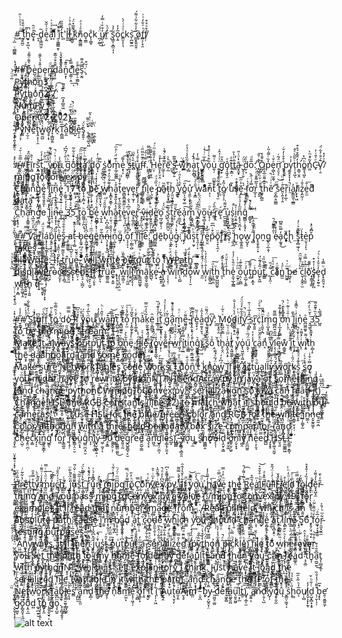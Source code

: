 #̝̐ͥ̍ͤͪͭ̑ ̠̱̯̪̠̋ͩ̎͒̔t͎̬̦̆͐͊h̫̟͙̣̺͉̋̄̚e̝̥̊ͩ̑-͈̝̀d̥̖̳͖̫̹͂e͔̰͛ͣ̍̋̌ă͙͒ͥͯ̍͢l͔͋ͯͫ̌ͮͣ
̮͕͖̳̳̯̾͑͞ͅi̜̊̿ͤ́t͕̒͂̎̏̏'͕l̥̱̉l̉ͨ̂̇͛͑͏̜̬̗̻̜͖̟ ̡͇̬ͨ͌̅̽̈́k͍ͦ̀̓ņ̱̳̰̳͊ͣ͗ͯͣo̞̤͇c̨̜̻̥̐k ̪̗̫̲̈́́͜u̸̺̜̼͎̒͒̏ͭ̿̒r͈ͬͦ̀ͅ ͎̑ş̳͎͙̻̤̘͎̃̓̉o͔̱̅̓̓ċ̳̮͎̩͉ͧͯ͗ͤ̀ks̩̪̰͍̲͝ ͇̱̭͍͈̱̜̆̓ͯ͋͋͑͌́õ̷̬͎̬f̻͕̜̟̯ͪͯ̐̒ͮ͗f̸̖̦͒ͣ̊͒  
̻̲̬̅̍͝  
̢͙͈̠̟̜͖̤̅̇ͫͨ  
##̧̼̤̟̪̻̥̻̈̊̇D̟͊͛͌ͦ͌ͧe̺͉̮̼ͭp͚̰ͮ̄̽̉̀͌̇e̗̜̱̝̠n̼̫ͧͩd͕͊̂ͧͣ̅͊ͅa̐̈́͒ͬ̇ͪ͏̘̬͙̝̱̱̖n͈͙͐̎͊͠ͅc͕͇̦̝̤͗̿̈͗͢ͅiͦ̉͋͜e͈̜̠̼̳̖̩ͩͩ͢s̗̮̰͆ͧ̂͌̕:̙͗̆͒  
̦̬̫̃ͩ̈́͝P͉̲ͅy̼̫͌̌̇͗̅̀͠t͔͇h̷̓̐ͨ̃o҉ṅ̳ͧ3̖̮͎̮̯̪̘̌ ̪̮̟͈̇̇ ̖͕̂͗͒̐̀̃͂̕ ̐͛ͯ  
͎̭̺̥͌̌̓ͥP͙͉̰̙͔̣͔͋̕y̥͔̜͇͐ͧͯ̅̇̔̍t͇̗̠͕̗ͦ̈́h̩̩͓̰̝̦̓̍͂̔͢o̽ͯ͏͕n̟̭̰͔̖͖͊2͎̜͍̲̼̘̉͆ͦ̽̾.͎̟͓͎̘͙̾͋ͩ̈̓̉ͯ͞ͅ7̺͒ͨ͐͡ ̛ ̆̆ ̪͉̥̻͈͖ͨ͊̄͌  
̜̦̻ͨ̋͒́̚N̞͓̏͆̈́ͮ̿͛̈͞ủ̷̜͙̻̲̪̗͊m͚̹̼̠̃̂̿̋P͏̠̺̩͇̼y̥̺̙̝͂ͯͣ́͗͋̓͟ ̢͓̘̬̙̫ͧ̉͆̂̇ ͮ̅͐͂̉ͣͫ ͉̬̹̋̌ͦ̉ ̜̰̯̟̪̗͇̒͛̓̂  
̩̜͕̈ͣͨ̾O̢̫̬p̠̠͉͙̖̺͍̐͊̿ͣ̂͋̀e̺̪͓̰̮n̟͚̳̅ͮͯͩ͒ͤ͘C̺͕ͪ̽͐ͧ̾V͌͊̈́ͦ̓͞ ̮̱͔͈̃̍̽̐̿̾ͯͅ(̸̥̮̟̞̟ͭ̎̀̃̀̅ͪc̺̄ṿ̦ͫ́̌͐̇ͧ2ͣ̓͛)̥̤̠̖͉̑̔͊ͫͮ ̞̜͔͍͚ͤ̂ͥͥ͗̚ ̡̲̠ͬ͛̚  
̴̭͓̟̣͍͓͚͋P̃͑ͣ͋͏̺̻͍̱y͔͕̦̌̃ͩ̅N̞̫̣̠͑̌ͭ̒ͣ̉͞ḛ̌̈́ͮ̍̚͟t͓̭͕͎̹̯̾w̲͍̰̺͐͑̔̏ͮ͝ö̷̘̥̣̟́͋ṙ͓̣͇̺̯̯k͉̆̎̾ͨ͗̀T̛͔̻͇̅ͣͧà̮̼̂b̻̀̈͊͂l̪̬̈́͂̎ḛ̜̝͒̕s̡͍͍̩͛̈́ ̢̝͇̦͚͉͖̽̌ͦ͌ ͕̣̹͎͆̀̇ͥ̀͐̋ ̝̥̰͈̪̟̇͌ͭ ̯̣̼̹͍̥ͭͧ  
̧̫͒̚  
̘̥͔͈̜̱ͯ  
#̬̬̤̣͉̪̱ͯ̅͂̆ͥ̆́#̼͍͓̲̥̣ͦ̅̄͐F͎̪͔͚͎̠̟͐̎̑ͫ̽ĩ͉̻͗͛̂rš͙̭̚͝t̮̞̜͎̓͑̓ͤ,̻̯̬͂ͪ͋̍ ̨̠̫͓̯̑́̾̅͋y͖̮͙̺̩̟̺̾̇ͯ͌̈́͊̚o̯̫͖̲̤ͮͥ͐ͬ̚ụ̬̻̼̹ͪ̾ͅͅ ͔̭͗͗̎ͨ́͂͆́g̣͆ͪ̚o͊̒͒ͧ͋̃ͅṱ̷̣ͣ̏̾t͚͎̝̝ͯ́̆ͫ̈̎͠a̛͚̟̥͓̪̼̫̒̌ͪͭ̅́ d͓̳͚̹̠͟o̥͎ͩ̑̇̓ ̝͕͖̙̪̃̈̎ͅs̬͚̹̪̍ö͇ͮͯͯͧ̈͑m̙̲̗͚̰̳ͪ͊̈́ͬ̊ͫ͠e͙̖͕̔͌͡ ̫̗͕̻̳̦̔̔̉̊̋s̶̰̝͕ͩ̄̈͆͐̄ͅť̻̄̔͌ͫu̟̤̘̤̪̬͒ͯ̄́̔ͮf̴̩ͤ͊̎̈̋̋ͥf̿ͭ̈́͘.͖͚̗̝̮̘ͥ̿̿̏̆͌ ̮̬̹͈͈̲̓̐̐͐͌̑͗H̤͕̔̒̎̄̐ͫͬ́ḛ̙̙̤̠̭͐̾ͣ͢r̰̲̦̜͓͌͑̌ͨ͒̀̚ē̦̲ͭͧͅ'̲̮́̇͜s̶̗̩̺̦̱͒͌̅ ͈̄ͣͥͬw̦͈͖͓̓ͯ̂́ͥ̈͊h̗̻͂̏̍̾ͯ̔ͤa̗͈̝̻̖ͭ̂̀̓̚ţ͔̹̘̯̯̿͑̓ ̰̱͙̠̙͓͍̔͠y͇̱̮̭̘͍̻ͨ͐̅ͬ͗͑ͥ͜ọ͋̂͛ͭͧͤ̽u̼̖̦ͮͮ͌ ̰̖̱̱̩ͬͯ͑̉̂̍g̛̠̟ͫ̽̄ô̡̝͖̟̯ͤt͍͙̳̣̑ͩ͟t̳ͪͯ̔̄̕ã̵̬̭̱̟ͭͦ͗̎ͅ ̺̭̩̹̬ͦ̈́͘d̫̹̘ͣ́ͅo̅̎ͩ:̗̓͡
̟̺̯̞̽ͯ͗̎͞O̰̗̍̆̆̾p̓̏ͨ͌͑̃̍e̹̻̖̠̫̭̬ͯ̌ͭn̛̘̯͉̈̈́̃͑ͅ ̙̟̜͉̊͒̊̍̒̆ͬp̢̥̬y͚̭͓̞̩͎̓̇͐t̠̜͓͖̖ͨ̏̋̀ͤ̂h̛͕͇̠̮̭̒̂̃͒́̊͒o̳̝͉͖̙ͪ͆̽n̼̤̽̃ͩͫ̀ͅC̵̟ͤ͐̑͑̓V̛̙̣̱͂ͮ̐͐͋̈́ͅ/̉ͮ̓̽m͎̺̏̓͋͠j̞̬̻̲͈̻͇̈p̧̟̻̘͈̜͙̽̏͊̐ͦ̾́g͇T̫͙͉̺ő̟ͤ̕C̟̯̘̝̑̏̚ͅo̔ͮ͆͌́n̶ͦ̄̉̽̄͛̆v͇̔ͮ̍e̮̯x̬͔̝͍͈͓ͦͦ̕.̷͈̣̩̭̮͋̅̅ͨ͌̆̇p̢̞̱̦ͬ͒̑̎͌̀̿ÿ̪̳̳͖͋ͬͧ̀͐͆ͅ ͎̟ͤ̄̈̎ͥ̑̐ ̼͔̦͍̯͚̾̀͐̒́ͣ̓ ̩̖́  
̖̥̥̩͍̭̯̋͐̉̀̓C̝̳̦̞̜̫̉̃ͤͅh̍ͧa̢͒ͧ̋̇̏̃n̐͗̀g̠͔̟͓̀ͥ̀̑̽ͬ̚e̡͍͈̘͈̥͈͋ͅ ̋̂ͤ̽̿͌̋l̢̯̱͂ͨͣͭ̈́i͍̋n̖̣̹̜̥͆̊͟é̢̪͉̦̔͊͌ͧ ̗̣̳͍̂̏̓̐ͮ̀1͓͖̟̰̓͛̌ͣ͡7̤̻̗̗̐̓ͨ̿ͅ ͙̖͘t͕̜̦͙̟̔͐̐ͨͅo̝̦̘͎̻͙͋͗̇ͤ ̻͉̼̦̟̙ͥ͛ͩͫ̃̉ͣb̜͚̜̦̝̀ͨ̈ͩ̉̏ͅe͊̀̔̽͑͐҉̮̺ ̡̳̪̰̦̟̮̩w̸͚̤͗̊ͨ͒ͣh͕͓͇̟̮͚̹͌̀ͯ̑̓͢a̠̦̯͒͐t̠͒̓̐ͬ̕e͈̻̬̻̮̳̤v̜̟e͉͍̜̫̞̹r͉̺̞͌ͩ͂̈́̐͛̌ ̮̯̣̯̭̱͚́͌̐ͨ̌ͩ͋f̳̯̗̤͍͇̿͆͊ͅi̿͋̾l̘̤̹̻͇e̜͉̮ͅ ̷̩̣̣͚͉̞̭͐̏̑ͯͣp̸̟̤̩̭̼ͬͬǎ̶͍̏t͎̭̱͛͂ͅͅh̡̫̤̮̖͍͉̉ ͍̫̥̐͗̀y̲̞͒̑̇̀͐̑ͨo̻͕͉̰͓͚̽̋͠ư͉̱̼̦͙̞͎̊ ̞̝̳̄̑ͤͮͦ̾̉w͔̗ͥͩ͆͂͛̑åͤ̊͆̓ͯṇ̠̂̅ͅtͤͯͫ͏̺̤̬ ̝̜̘̫̂͗͂ͤ͞t̨̰͆ͭͪ̇̽̊ͦo̲̯̘̩̗͑͂̽ ̷̆ͭu̔̃̕sͧ̒ͣ͏͍̦̥͇͇͔ͅẽ͙͐̇̋̅͢ ̵̮̙̹̙͚͎́͛f͕͓̳̱̍̀ͬơ̿̒ͭ̋̚r̲̞͔̉͂̅͌̌̇ͩ ͍̻̲̓̓ͥ̆͗̿̒t͖͉̣̻̼ͬ͡ȟͤ͌ͦ̅̊̊̀ě̛ͭ͗ͥ̚ ̯̙̻̣̯͚̳͌ͮs̾ͬ͝e̤̩͍̞̹̭ͧͥ̋̈̈͟r̦͙̣̲̋ͅi̚͟a͔̳̰͈̹̲͇̓l̸͕̙̟͖ͧi͑̇z̧̼̰̣̦ͣ̎ͥe̯̫͑̄͞d̛ͥͫ ̲̎̄̍ͥ̾ͣͪd̸͍̲͑̓ͬ̄͌a̖͙͗ͩͧ̓̍̌̈t̫̩͇̠̾̂̃̂̎͒ä̟͍͓̲̪́ ̃͂̄̆̉́ͧ͝ ͓̭ͪ̂̈ ͙̱̯̮͍ͮ  
̜̬̯̮͚̥ͦͥ̆ͬͥ͜C̪̣͙̝̘͕̐͗̉h̩ͯ̋ͥ͠a̦̠̟̳͍̫̘n͉̪̯̹̤̞̠͟g̼͎͇̤̓ͥ̓̃e ͈̜̩̼͉̱͇̌̍̾̿̀l̹̮̜͎̗̣̲ͨ̐ͨ͗ͮ̀i̟̘̣̠̇̓̏̒͡n̶̝͓͙̩̈́͒̐͛̚ͅe̝͔ͥͥ͊͒ͥ̈̂ ̭̘̍̉ͯ̒͞3̼̂̆͛̔̍͌̇5̠͋͂ͧ͠ͅ ̻̭̬͍̲̎͑̏ͦͨ̚ț͎̹͕̩̃ͭo͚͖̜̗̪͔̩ͪ ̼̂͆̑̀͐b̼̥͔̐̽̓̕é̦̪̫̰̩̐ͨ̔̉̊ ͉̮̩̭w͔̘̒̃̑̑ͮͯ̕h̊͘a̴̭͈̱̼͖̒̔̑̾̋͐̌ͅt͈̹͈̂̂̅ͣ̀̄e͈̦ͤ̈̋v͔͕͉̜͇̤͍ͣ͆ͯ̍̐͘e̗̟̪̥̪̤r̻̖̗̳̙̟̺͐ͬ̇̍̾ͣ̄͠ ̵͎͓̼̗̤̼̃́͛ͅv̵̰̮̘̂i̶̙͚̟̖̰̜̙d̞̰̯̭̱ͪ̐ͨ͑̑ͅe̛͇̙̻̤͈͋̓ͫ̇̉o̠̪̘͚͎̖̦ ̖͉̏̈́́̚ş̤̙̗̻̺̪̮́̃̃̿̉t͎̱͈̭͖̉̐̿ͅr̬͕̀ͧ̋͜e̜͚̼͕͜ả̩̣̗̜͚̩̺͠m̟̻͍͙͓͌͂̈́ͪ ͎̲͎̜̬̼ͫ̑̌́ÿ̲͎̳̞̰͔̯ͦ̊ͦ͛̈́o̫͉̻͎̟͎̣̅͜ù̶̝̜̜ͦ'̻̘͑̎̀́ṟ̖̭ͫë̛̖̘́ ̪̯̫͇̱͚͋̆͌͗u͓̱͍͍̬̼̖͐͢s̗̫̝̬̱̼̍̇ͭ̕i̯͕͍̣̪̍̎ͅņ̥̘̖̮̪͕̘̋ͫ̾ͣ͑̄̒ĝ̪̳̦͙̮̘͗̒͒ͅ ̞͇̬͓͌̀ͮ̉̚ͅ ̩̗͋ ͉ͭ͞  
̠̙̪̟̦͝  
#̟̭̤͓̲͍͍̄̃̚#̰̺͖͇͔͂ͧ̿͜ ̗̤̥̬̣̩̪ͫ̌ͤV̆̑̕a̲̞̟͇͔ͩ̄̈́ͫ́r̰̯̼͌ị̫̜͕̫̻ͧ̍̈̈́ͅá͔͓͎̖͜b̦̞ͧ̉ͅḽ͙̦̝̘̗̥̃̋́e̬̍ͪ͆͛ͦ͊͡s̥͖̻͋ͣ̐̑ͩ͋͠ ̶̜̹͚̳͚̖at̛͙̣͎̺̾͑ͯ̑̑̚ ̶b̙̭͍ė̶͎̯̰̙̱̟̹͆̏̉̉ͧ͗ģ̙̦̻̗̙̭̤ͫ͂ͥͬ͑̿̀ē̳̱̳̘ͭ͛͛ͬ͆̚ͅn̶̹͓͋̋n̵̖̗͎̟͙̠̲̈́̿̉͆̓i̹̭̬͇͇̔̏̐ͥ̈ͤͅn̜̪͔̞ͧ͌̓́̽͞ǧ̨̦͎̈ ͤ̉ͮ͆͛̾̄o͔͔̝͕͒ͫ̒̈́̕f̤̣̰̳̖̺ ̲̞̜͒ͣ̋̃̌f̱̐̒͆̐i̦̳̱̻͇͉ͮ͜l̜̫͇̯̃́e͐͆ͮͣ̑:̺͍̳͚̯̂ͮͭ̉͢ͅ
̈͂̌̒ͦd̻͚̬̼ͯ̔͆̽͊̈ẽ̯b̜ṷ͕͖̠̐̍̈̒̑g̴̙̝͙͐͐ͬ̔͛́ͅ:͎̋͝ ̖ͨ̽̃̃͛́ͦJ̴̖̗́̓̋uͮ̾̅ͥ͏̹͙̳͈s͙̹̫̞ͪͪ͆̆̔̐ẗ͉̯̩̦͔́͆͠ ̜̯͚̣̼̓ͣ͆ͫ͢r̹̺̱̲͔͉͈̊̽͐͊e̬̤̯ͧͥ̔p̴̆͒ͥ͆̅ǒ̟͉̟͉̼͔̈r͇͈̓͊̓ͬ̌̊t̸̥͂ͥs̘̣͆ͪ̌͆̓ ̩̲̞̪̆̀ḩ̬̯ͭ̂̎̅o̢͚̭̯̼w̥̺͓ͅ ̹̻̅͐̉̆̂̈́͞l̢̹ͮ̈̑̐o̙̥̱̙͍̦͙ṋ̬g̨̤̗̲̣̱̩ ͯ̄͑ͣ̃ͣ̚͏̬͇̲e̴̜̓̍̓ͬ̊̚a̗̼̱̘̓̿̏͌͆͜c͓̦͕͈͕̃͂ͣ̈ḩ̽ͅ ͭ̂̈́͢s͓͎̻͖̹̖̐̅̆͐ͨ̓t̷̯̾̈e̤̮̖̠̙͛ͅp̊̈́ͤ̽͏̯̪ ͕̝͉̥̯̟ͬͣ͡ͅt̤̹͙̺͈̐͢ả̸͓̘͂k͕͍̳͓̫̟̊͆̕e̱̣̲̖ͨͥ̊ͅs̨̥̮̣̗ͤ̉̔ ͇̭̦͔̘̭̠͒ͧ͊̿ ̶͈̖̤̐̄ͧ ̟͍̲̳̦̰̏ͫ͟  
̼̜̪͈̦͉̘̓̚f̶̮̲͉̪͙̪̭̽̅͂ͦ́ị̦͎̗̣̍̿̓̑ͅͅl̠̮͕e͕̦͐ͩͣͫW̳̞͈̖͎͓̔͞ͅr͕̹̲̗͉̦̽ị͈̻̜̻̳t̝̤̰̦̘̩̗̎̔͒̋ͤͫe̬͔̭͉̮̎̍͐͂̀:̝ͩ͑̌͛ͮ̋ͪ ̶̫̤̥ͩ̂I̔̿͗̍͒ͬf͕͂ͭ̏̎̾ ̴̯̩̹̟̺͍̫t̻͕̹̤̘͍̔̋͌̿͒͝r̮͉̭̟̳̞̂ͅu̻̲͓̘͕̱ͧͦ̃͆̾͞e̵͈͍̹̘̞ͧ̍̋̆̚,̷̭̞̝̝̰̮̜̆̒̆ͩ͆́ ͦͩͧ̈́͐͐w̶̙͇̼̻̘̫͍̎̊ͬͤ͊ͯ͑i̤̼̥̝̲̦͛̅ͨͭͧ̆ͥl̫͉̭͈̖̲̑ͤ̓̉ͣ̏ḻ̭̠̦̮̑ͩ ̛̼̫̬̜̲̟͙̿͌w͚̯͇̽ͤr͎̟̔̉͐̆̕ḭ͍̖͆͑̄̾̑́̐͟t̙̖̳ͭ̐ͭ̃ͤè̗̠ ͕̠͎͂͐ͧo҉̯͙ͅûͬ̉͊͛҉̝t̬͕̠̫͎ͮͬp̙̼ͥ͑u̧͐̓t̝͋̐̓ ͕̠ͮ̄̔͛̄̿͌t̐̔̋̚ö̱̭̉ ͉̖̹̖͟ͅfͬ̄͐͒Ẃ̶̙̳̣̈́ͮ̈́P̜̱ͅa͔̻̰͍t͕̻̒ͣͪh͇̘̳͒́̈́̕ ͉̩̰̊͞ ̯̦̦ ̂͌͒́́ͪͬ  
̲̏͛ͣ̽ͨͦ̀d̽͒͛̀i̬̩͕̭̟ͅͅs̹̦͚̯̄̉͋͌͜p̩̤̘̰͍͉̔ͨ̐ͪ̒̍̓ͅl̥̞͢a̷͙͕̬̞̣͕̣ͮ̾̈́̚y̧̫̯̆ͣ̒̌P̪͕̥̹͓̹̏̐͊ͨͫͥͫr̘̤̟̀̚o̴͛c͓̫͓̩̊̔̈ͫͅͅe̥͎̻̅͂͢s͇̯̯̅̚s̙̟͓ͣ͜ē̤̜̗̅̔d͍͉̠͕̲̪̗͂ͧ͜:̶͇̜̫ͅ ̺̠̘̙̦̫̬̽ͦͯ̾͊ͬI͙̘ͭ̅͐͛̔͊͠ḟ̟̻̣̤̙̥̂̕ ͪ͑͆ͫ͗̚̚t̛̲̳͕͉̄̉ͬr̮͂̓ͧͯͩü͖͇͈͚ͯͫ̌̒͠e͚̟̣̭͍ͧ̐̂,̡͙͉̜̠̦͍̑ͯ͆ͦ̃͊ͬ ̡͎̗͉̪͕̤̫̅͆w͚̣̳͕ͥ͌̾͆ͤͣi̡̜̣̰͖͂l͕̟̞̹̈ͭ̒̚͜l̝͈̭̗̖͎̈ͧ͂͊̔ͮ̇ ̎̏҉̲̫̻m̙͇͚̺͚̞ͥ͌ͭ̿ͅā͉̳̯̟͖̲͉ͬ͒ͣͭk͇̺̖̄̄͊̓̈́ͪ́e̵̙͙ͬ͗̚ ̷͙̲͍͓̠́a̞͕̯̺͔͚ͬͅ ̜̜̖̝̣̓̏͛̆͛̚ŵ͌̊̓̆ͥ͏̦̘̟ḯ̹̞̿ͩͩ̔̄̍n̷̹̖̼̺̊ͬͫͫ̃ͅd̪̂̊̇̓̍̓͂o̢̘͎̦̮̓w̓̍͆ ̭̼ͤ͒ͨ̍̂́w̤͎͔̾̆̇ͦͤ̓̉̀i̯̬͇̬͖̕t͕̦̻̯̤̉ͩ͠h͚͙̺̺̪̼̥ͧ ̯͎̊̾̒ͯ͂́̚͘t̖͋̈h̊̔͑̄ͧͤe̝̼͎̲͓̲̻̾ͩ̎̔ͬ̾͐ ̯̫̟̤̯̫ͫͫͪ͗̇o͔̤̦̯̻ͣ͋͊͗u̟̼̲̗͙͚̓͑ͬ͞t̹̻ͣ͌̏͡p̹͙̲͙̉ͬu̺̙̱͖͑͂̽́͊̈́t̳̳͂͊͐̏̏ͯ,̤́̋͊̍ ̰̞̝̼̣͋́̎c̫̏͊ͧ͛͗͞a̐ͧ̍͏̪̘̙̭̘n̳̫ͨͣ̍ ̺͖͍͊ͫͬ̀b̷͖̮̹͎ͨe̸ ̊̀ͬͣ͌ͫ̑c̮̜̝̬̯̦̫ͯ͂̑ͮ͢l̼̣͉̰͈ͧͯ͐̿ͣo͂ͨ̎̄̄̚҉͕̣̳̞̘̳s̢̥̖̤̟̜̪̾͑̇̽͒e͉̜̟̰̥̮̓ͤ̆̓͛ͬ͛́d̟̟̱̰̤̘͓ͧ̿̾ w̧̹͙̻i̩͈͖̱̩̭̒̅̌̋t͍̭͍̫̼͔͆̄̂ͯ̉̓͗h̥̹̦̭͍ q̶̱͛͗ͤ͋ͥ͂ ̰̥̣͈̟̿̂ ̘͚͈̝̦͙̟ͣ̒͂ͤ̓̿̉͜ ͆̊̿͐̾̾̐  
̷̙͑̇ͧ  
͎͙̣̖̫̲̋̔̽͛  
#̱̩͇͋̓̾#̸͔͎ͭ̍͛ͭ̿̚ ̮̠̭͐ͫ͗̓͊̍͋͜S̭̥̯̭̟̪̟t͖͎̣͖͐̾̇̚u̜͈̱f̖̱̦̩͙̮͆̀ͩf͈̼̻͎̓ͯ̌ ̺͈̝̗̌̽t̠̩͔̺̙̱͂ͣͬ̎ö̻̜̤́ͮ̑̿͋ ̰̗͈̼̞͖ͬ̀ͅdoͥ̿̿҉̮̦̬ͅ ̶͚̥̭̻͍̮̩͋̑̔̔͒i̅̐͂ͦ͊͏̙͓͈̠̙f̮͕͙̱̆͐̏͆ ̗ͮ̍̆͑ỳ͖̤͉̟̝͇̼o̢͙̥͍͕̥̣̲ͫ̀̅̓͑̂u͎̭̞ ̲̼̍̑̒̓w̠͕͍ͤ̏̂ͥͪa͉͇̟̮͒͠n̛͖̖̣̞̤̖̼̉t̝̪̺̠̤͆ ̝̳̺͖͍͍̓̌̎t̷͌͆͊͐̈̚ọ̗̫̌͂́̾ͮ͞ ̨͙̰̰̠̱̌̌̃ͣ̈m̢̞͚̯̬̀̌̇ͨa͐ͫ͘ͅk̹̰̭̯̖͂̔̓̋̿ë̤͕̳̲̺̦̑ ̫i̱͇͎͚̓ͦ̍̋ͥ̏̕ͅṯ̣̰͍̲͓̥̔͂͗̕ ̨ͣͮͨ̾͐ͧ̉g̥ͣ͂͑a̢̤͖͚̰̮͆̾ͣ̄ͩ͒̚m̖̮̟̼͓̪ͥͬͤe͖͍̘̟͌ͨ-̴̻͒̓ͮ̆ȑ͉̞̭͕͙ͮ͊͌e̼̩̟̗̾ͤ̏å̫̤̱̬̠̬͉̉̂͑d̗̖̼̯̮͔͕̈́͌̈ỳ̛̥͆:̮̼́
̫͔͓̭̠̭̍͘M͕̮̺̯͕̳ͯͯ͂ͨó҉̖̼ͅd̴̳̲̱̻̞̥̯ͣ̔ͦ̾̍̐i̩ͥͪ̍f̭̊̐̏̓ͣ̈ͧ́ỵ̛̪ͩͪ̚ ̵̲͔̻̩̆̄̾̅ͭͭ̄s̠r͖̖͍͍͆c̹̀ͥͮ̅͛ͤͨ̕I̦̖͈̬͔̪ͫ̑̆̎̚m̗̠̲̝̟̲͚ͧ͑g͇̪͍̯̫͖̿͌ ͎͕̲͙͎͚̲ͤ̊̓͊͒̚͢oͯ̈ͣ͛ͬͨ̚͏̭̦̞̪̥̬ṇ͎͉̜ͥ̄ͧͭ͊ͥ̀ ̧̘̪͔̭̗̑̀̎l̩̞͉̏i̭͓̥̠̓ͥ͛̅͊̾n̞̔e̪͖̼͚̥ͣ ͓̤̫̤̖̇̀̆ͪ̀̍̂͞3̨̲̋ͮ̏͐͊̂͌5̺͈̐̿̀̚ ̯̮͙̦̙̭ͩ̚͘t͚̯̮̠̳̋͐͑̕oͮ͗ ͈͡b̵̠̞̔e͇̥̣͓̘̝ͯͬ͆͡ ̵̫̝͕ͤ̽ͩ̿͂͆t͈̙̣̻͆͌̇́ͫh̸ͩ͗ͪē̸̬̮̏ ̍ͤm̡̩ͮ̑̀̌j͓͖̗̻̎p͚̹̦̱̑̋g̱͍͖ͧ ͋̍͏̙͓̻̞̺͙̞s͛ͭ͂ͥ͂͆t̶̙̰̫̱̰̐̂̄̓̈́̔̈́ṙ͙̞̯̅ͤ͒̚͟e̬ͫͫͬ͐ͭa̭̤͍̹̹̓̒̾̽͌͌̚m̱͇̻̗̃ͣ ̨͈̲̬̳̖̲̻̓̌ ̗̮̲͔̞͕͂͌̏͒ͮ̉̿͝ ̠̤̳̘͌͋̾́ͅ  
͚̣͇̬̒̍̈́͌ͥ̽M̳̟͛ͬ̓a̸͙̤k̯͉̃͘e̷ͧ ̽ͮ̌̎ͬ̈҉͎i̢̠̜̦̮͖͋͛̌̎t̲̥͔̱͉ͬͯ̎̓̍͝ ̧͗̿ͣ̂a̛̫̠̣ͤ͛ͅͅl̯̮͕̝w̵̖̼͓̔̍̈́͂a̠͇͉̱̤̫̽͒ͮ̎ÿ̢̞́̔̅̅s̐͐̋̿̎̐͗͢ ̴̖̻͙̲͚̺̄̓ou̷̻̲̳̜ͤͬt̰̰̂̏̊̆̂̇͑p̜̠̜̲̯̀ͤ͊ͩ͢u̻͔̭͖͎͆͛͆̕t̨̥͆̈̂ͫ̚ ̬̗ͨ̚͢ṭ̲̜ͪͤ̋̇͆̈́͆o̰ͮͭ͑ͣͫ͜ ̰̰̫̫̦͓̄̈̈͊́̑ȍ͓̯͂͗n̢̦̳̯͕̗̳̑͋̀͐e̡ͫͤ̓ͭ ͜f͚̪̖̞ͩ͛̀i͎͖͚̰͍̳͑͘l͕͕͓̲̻̑̾͛ͮȩͤ̌ ͎̃̄̒̏̽͋(ͬ͊̈́̑͛o̰̝̹͎̰̲̖͐̒ͨv͕̗̦ͨ͛ͣ͐̀e͇͂̌̄̐̀r̶̘̜̬̘̦̩̀́̉ͣ̅̾̚w̲ͬͮͮ̌́ͦ̔r͖͕̄̎̉͒̌̍͟ỉ̖̦͖̿̒͌̐t͚i̩͇̳ͦ̔n̨̺̠͔̳̫ͤ̄̀͗ͪĝ̫̪̼͛͢)ͦ͏͎̺̯̫̹ ̻̱̦ͮ̑͋̚s̭̐̋ͧ̑͑ͮ̚o̐͑ ̣̯ͣ̆tḧ̥̖̬̤ͯ̾ͥͨ̒̚a͓͈̖̭͔̙̒ͬ̈ͫ͗ͧ̏t̸̘͙͖͚͕̽̾̍ ̢y͈̦̣̠̬͑̃ͤ̏̊̄̚ͅo̢̖͖̼̝͕͖͑ű̝̬̣̈́̅ͭ̊ ͖͙͍̫̞̻̒̾̓͐ͅc͈̱̫͇͇ͅa̠ͦ̊̋̌̎ͮn̨͎ͩ ͍̬̘͎̳̟ͯ̄ͯ̽v̛͈͍̟̏̅ͦ́̏ͅí͕̖̦̹͇ͅę̤̰̥̻͙̿͋̒ͅw͔̳͍̼͊ ̘̥̄ͦ̓ͩ̀i̱̙̗̅͌̏t͈͎̟ͬ̽ͨͧͯ̑͘ ̰͉̳ͦ̍͑̌ͤ̚ͅw̢̠͗ͨ̽͌͐i͙̱͑͌t̸ͬͮh̹̻̩̙ͬ̒̃͒̇͋̚ ̣͆̇ͧͯͧ̊t͙̩̱͔̲ͥẖ̺̩̙͍ͫ̆̀̋͂́ͯẽ̝̟̿ͨͩ ̵͖̮͈̟ͫ̈́͋̿ͬ͂ͅͅd̷͖͈̑͌̀̓̈ͧ̐a͉̝͓̺̳ͯ̾̋͗̌sͮ͌̊h̤̙̪͉͈̹̳̄̔̑̌b̳̦̼͇̓̀ͧͭo̺̣̺̲̙͌̀̂́̍ͮ̉a̪̳͉̝͖̟̬̅r̨̳̪̓̅̂̀d̯̆͌͊͛ ̻͕͚̹͖̾́̉̏ͤ͒͊ͅ(̩͈̦̻͍̎̇̾̓̓͌̚a̪̬̝̖̺̘͊ͭ͊̀nd̩͓̜̼͔͞ ̼͖͓̜͔̲̙ͦs̸̙͓̫͙̹̈́ͦo̧̭̦̖̙̲̭̠ͦ̔̇͆m̢͚͎̓͊͊e͓̳̒ͥͬͤ̀ͣ ̡̻̖̑̓̑ͫͤ̚c̱̺̋̊o̲̹̠̮̮͉̘ͩd͉̰̟̟̜ͤͥ́e̮͈̘̗̱̒ͤ̐͆̂ͮ͑)͎̩̰ͅ ͈̺ ̧̫͎̙͂̆͗̉̋ ̡̻͚̬͔ͣͪ̾̓̊̊	ͯͦ̂ͣ̆̌̊  
̲̭M͊͛̍̇ͫḁ̥̟̞͕̻͢k̶͓͎̯̖̰̻̝eͬ ̟͉̫͔̣̤̟ͦͤͫͩ̒ͥ͛s̤͙u͔̠͓͎͛ͅř̘̯̤͉̭̲̂͋̾͂e̼̳̱̫̖̗̐ͥ̄ͦ̈ͪ̓ ̪̞̣͑̚͟N͑̾͗̎͂͗͂̕e̲̳͔̻͎̎ͮ͌t̬̠̠̪̩̒̌́w͈̖̹͕͗ô̢̞̣̤̣̬͌͒͐̆r̼͕̹͚̂̿̓ͫ͌͠k̼̊ͮ̌͒̉T̼̺̜̩͓͢a̭̱̝͗̐̇̊b̺̲̥̫͎̦ͫͭ͑ͬ̀ͅl̰ͮ͑̋̽̿͝êͥ̇͂͏̤̮̼s͍̜̲̝ ̱͙̮̞̭̔ͤͮͯ͊̓̌c̴̙͙̦̬̅o̽̐͏d̵͓̱̙͔̺̯͔e̹͉͕̺̘̲̪ͨ̅̉̏̅ͩ ̡̠͍͇͖ͨͪͫ͑̏̉̌ͅw̸̜͎̞͋̃ͮ̋o̞͍̻͉̰̱̣͢r̼̭̱̻͒̉͐́k̳̮̗̓̃s̷̝̲̊̏̚̚.̠͕̦ͧ̐͆̓ͫ ͉̻̿̄̍̄ͮ͂I̧ͤ ͇͙͖̻̰͈̎ͫ̈͐̆d͊͗̌ͨ̏o̗̙̺̜͓̐ͩ̐n̞͈̝̗͚̲̂̿͒'̠ͤ͋ͫͯ̊͠t̔̓ͪ̽̓̍͏̭̠͙̣̺ ͍̗̦͙ͧk̫͓͑n̾͏͔͉̫ò̲͍̙̈́͂ͯ́͌͘w̺͍̝͓ͩ͆̓́ ̱̙̯͖̝͝ȉ̝̼̜͔̙̮ͥf͎̭͉̖̰̠̺ͬͭ̃ ͓͕̟̆ͭ̉ͦ͟i͖̓͆̐͝t̵̥̮̪̹͂̍̃̎̃̆ͅ ̧̗̜̺̠̞̖̯͆̽a͖̳ͩc̗̼̩̦̱̹͈̏t̀̆̐͒͌ͮu̺̮̣̟͋ͪ̓͗̇̄a̢̬͔̝͖̤̗̙l͕͓̘͢l̋̈́̍̉̉y͇̲͉͐͋͑̃͡ ̙͎̠̮͛̌́ͪ͘w̠̥̲ͯͣͧ̿̚͝ͅő̢̞̱̭̞̟̝r̳̼̮̝̩̜̀̕k͔̥͇̈́̋͑ͬ͡s̯̤̜̜̫͍̜̊͊̓ͤͪ ̠͓̬̹̫͑ͫs̳͉̮̜̼͉̝͛̄̇͐̀ͬǫ̿ͮ͒̍̇ ̵̬̮̝͙̟̥͒̾̀̊ͅy͇̩̹͢o̗̭͉̠̹̳̦ͫͮ̚u̪͆ ̴͕͔͍͎̯̿̈̏ṃ͒̋̄i̲͇ͪͪ̓g̷h̍ͫͭ̒̽̍ͣṯ͚̞͕ͅ ̗͙h̟̮̲̗͇͕̊ͨá͍̜͚̝͕ͥ̋ͨ̍ͤ͌v̫͎̾͗̓ͩ͋̚ẻ̮͐̃ͦͭ ̙̏ẗ̢̲̦̦̥́͛ͬ̑o̸̤͉ ͍̗̾ͧ͒̈́͌̊̈́r̭̩̞͕̳̞̮ͨ͂̓̽e͑͂ͭ̾̌̒͠w̤̓ͤ͂ͥ̏ͬͫŗ̘̠͚̉̓̓î̤̞ͤͩ̉̄͊̾͞t̿͛̍̆̂̊ȩ̥̟̲̣̠ͩͯ́ ̸̣̖̯̹̺͇͆́͊ͅp͠y̻̠̘̹͘t̷͚̩̯̘̰͔̋̾̓̋̚h̖͙̞̙̠̜ͧ̄o̥̙͙̗̤̭̾n̟̠̯̥͕̘̣̅͆ͫ̃̒Ń̹̱̦T͓̜̗͔̥̦̒̇̄́ͭ͊͑ͅ/̉̒N̷̪̘̤͐̿̐̃͛̆̐T͇̋ͮ͋͊̏͛͌S̤̏̈́ͥe͊̐҉̤n̦͇̲͇̰̉͛ď̬̻̬͆ͪ͟Ȧ̭͎͍̪͠r̰̊̆̈̽ͥŗ̲̘͎̜̬̤ͫ́̋͐̐̆͛a͍̗̜̖̹̞͓͐͒̈̂y̴̟͚͛̿̃̔.͕͕̟̑p̳ͬ͐̈͘ỹ̘͓͙͈̗͑ ̡̐ͪ̾̔̿͂̚í͖ͪ̓͌̏͐̎n̸̻̞ͥ̈́ͦ̒ ͎̖̇͒͑ͨ̂̈́͢j̧̫͙̍͑ͧͨa̰̦̦͎ͣͬ̿̉́ͅv̵̻̩̉ͫa̹̲̭̮̭͓͙̓͌ͨ͢ ̲̟͚̖̞̦͝o̩̣̲͖̜͔̮ͫ͆r͖̞̙̤̆̋ͫ͌͐ ̝̌ͤ̌ͧ̋́s̖̣̓̌̾̔o̗̰̬̯̬̿ͩ̓̎̒̑m̝̲͙͎̼͂̎̾ͧ̈̈́e̜͇̜ͥͫ̈͂t̠̻̘͍͓͉̐h̸͍̓ͦ͆͗i̧͇͙̱ṉ̟̱̦̬̺͑̌ͤ͗ͫg͚̭͍ͧ ̳͚̤̙͘(̸̠͎̩̣̦̗ͅa͊ͦͥ͊̉͟n̰͍̫̝ͧ͞d͕͖̫̬̊͐͌ͬ̈͊͞ ̱̳̙̠̹͍̱͒̒͟c͛̐ͭ͌͂̀h̶͛̐ͤa̠̮͔͕͉̿̊͠ͅn̖̹͔̗̤͉̏̐̿̊̍̓͛g̹̭͗ͥ̑ͭ̚e̫̟̼̘̮̹͉̿ͨ̑̈́̅ ͖͓̜̳͗̂͐ͅp̵̝̜̳̹̞̝͙ͭ͊ͬ̉ͯ͐ͯỷ̲̺̝͔̍͐̌ͭ̽͐ṭ̙̻̜͎ͮ͟h͚̋̍͋̑̅ͤ̈́͝o͘n̬̞͈̙͛̎Cͯ̉Ṽ̨̥͙͎ͮ̚/̶̘͈m̘̩̥̭͕ͮͩ̔̂̊j͓̯͙̺̇̉ͮͨ̔p̷̈́ĝ̩̇̾̿̽̽ͨT͈͎̲̩̩̏̍̓̒̊͛o̰͍̩̙̰̮͊͒̿͊̉̇Cͣ̔͐ͬ̀̆ȱ͕̤̠͟ń̤̬͖̙̝̖̞ͫ̚v̍̒ͪ͏̰̹e͍͉͖̭̤̲̓ͬ̾͒͌x̥͈̻͚̮̙̹͒ͬ̆̄͆̀.͍̺̰̹̓̈ͧͤ̍ͥͪp̢̹̀͌̇̏̓y͇͍̹̯͉̏ͧ̅͑͂̆̽̀'̸̟͓̭̹͒̇̌s̛̱̭̻̈̈́ ͓̫̠͙̩͈̜̈s̙̤̥̫̮͙e̘̯̜̙͔͗́̐̍̍̃r̤̮̞͇̦͆͛ͬ͆̀i̘̳̝̗͈̼͒̋̔ͨ̓͂a̬͚ͬ̿̂l̬͎͔͗i̲͕͈̔̉̑͛ͮz̼̝͕̖̟̓̆ͭͣ͆a̜̦̰͖̝͂̎̂͋̊̈͡t̶̝̼̬̫̜̃ͩͭ͂ỉ̧̗̭̥̰̣͙ͮo͖̖͖̙̅͐͛̆ͧ́̓n̮̥̞͉̦̹ͤ̒ ͔ͣs̟̫̄o͗ͧͬ͌͡ ̻̙̩͈̹̪j̺͉̗̹̦̥̓a̘̗̜̋͟ͅv̥̗̗͌̔ͣ̽a̡̪̦̰̤̮͔̒ͯ͂̍͑ ̱̹̮̌̅ͣ͛ͬ̇̚͘c̫͎̟͐̃̿̒ͅͅạ͍̰̱͇͝n̘͇̬̫̳ͤ ̊̋̓̈́͑͏͖̯̘̠͎̭ŗ͎͛͊e̼̜̔̓̍ͤȃͧ̅̎̉̋̚͠ḋ̸̪̟̫̜̙̮̬̏̋ ̶̹̰̘͙͙͖ͣ͂̀̃̚i̢͈͚͉̖ͅt̪͔͕̽̉̎͒̓̒̇)̣̣͇̩̼̯̈̍̂͛ͫ̈̾ ͍͖͙͉̈́̊̎̍͜ ̞̮̭͞ ͊̚͞  
̗̰͓͒̍̉̽C̣̲̠͇̐ẖ̙̼͖͓̥̓̂ͬa̵̲̯͕͋ṇ͔͋͘ḡ͑͟e̖̣ͥͪ̇ͅ ̰̫̩͔̪͗̓̆ͩ̈́ͅH͐ͮͨ̚҉͖̣̠͖̜̖S͓͔͇͔̄͆͌͆̔̎̚ͅL͉̻͉͙̮̄̿͋̒̆ ̗̲̲̪͍ͨ͌̚͢a͋n͍̮͂̕ͅͅd̷̦̩̭̹̞ͫ ̸̤̭͍̘̉̓ͣ̾̚R̢̟̻̮̜͉͚͂̈́ͪG̷̗͈ͅB̳͔̜̞̘̙̹͆ͧ̎̓̽ͩ͞ ̛̟̥̹̹̓̓ͨ̉̄ͣc̓̉ͮ̀͜ǒ̓͌̎͐̚͝n͔͙̳͒ͭͧͪͭ̑̾͞s̬̘t̠̼̯̙̙͌̀̎ͥ̎̿a̜̯̞̼͓̞ǹ̳̘͕ͪ̽ͅt͗͆͌͗͑ͫͬş̤̬̩ ̭͍̟̲͕̬̎̓̓͒̊ͩ̈́(̜̥̭̼̇͋͂̌ͫ̚lį̆̃̉ͦn̿̊ͤ͗̾̓e̳̙̲̲̾͡ ̻͢2ͮͩͤ̈ͭ́2̟͉̀̾̉ͤ̐)̦͈̝̦̯̭̘ ͇̳͇̬̦t̯̺̭̪̗ͨͧͬo̶̲̤̻̙̖̻ ̛̠̜̺̬̅́̈m̛̿a͙̗̥̐̊t̘͖̲̃̉͑ͩͣć̫̼̘̱̩ͮ̌͌̿h͍̪̫̆ͥ͂ͅ ̻̺̠́ͫͧ́w͇͡h̯̮̘ͤͮ͋a̘͍̪̜̋ͬ̆̋ͮ͠t̼̤̖̦ͩ͝ ̙͚̩̳̦̤̰̌̔̆i̩̝̎̌̆̐ṫ̑҉̞ ̞͉̯̪̝̑ͬ̔ͭs̜̝̹̚h̡͍̭̳͖̲ͦͫͨ̎ͧ̒̚ͅͅo͎ͫͤͦͥ̅̿u̯̖̫͎͇̇̋̿ͯ̈́͜l̟̯̟̭̲̘̂ͭ̌͗̌̉̉ͅd͖̣̜͑̈́͒ͨͮ̇̐̀ ̦̑b͌͏̼ē̶̬͖̫͚̩͈ ̧̦͙̟̩̰̍̒ͮ̆ͮͭw̰͓͈̥̦̱̾̏̿̏ͫ̈̃i͓̩̬̯̻̠̰ͣt̯̣̽ḧ͇̟̘́ͯͣ ̙̦̩̩̞̈́́ͥͫ͒͆ͧo̬ͦ̃̀u̧̫̩̼̲̲͉͇͆͂r̴̗͊̈̊̒ ̴͔͚̤͕͈̬c̴͈̗͋͐̈́̊a̙̿̐m͕̾̌ͧ̽̑̒͊e̟̯ͥͥ͋̏̍͆̀r̰͚͇̩͋ͫa͎̜̲̟̟ͨͮ̀̃̽̈ͮs̥͓̥͍̪̫ͦ͆̌ͮͦͯͭ.̳̥̞̖͖̫͕̓̕ ͔̩̝̫͓̗̓̿ͣ͗̔ ̼͒̍ͅ ͖̉ͅ
͉͈͕̼̂̈́ͩͥͮͣͫ͟ ̧̫͖̙ͬ̅ͥͧ ͌͋ͤ̃̋ͬ͐ ̖͛ ͊̇̚͢I҉ ̸̺̮̺̳̝ͣ͑̐ͩͨ̌ͧu̅͊s̫̘̯̟ͥ͒ͩͪ͜e̶͋̒̒́̒ͤ ̫̯͇͎̗Hͯͦ͢S̟̱̰͔͘L͎̣̳̇́ͧ͂͡ ̱͔̤̟͉̤̀ͅf̴̙̲̝ͨ̓̓͗ͦ̅o̹̜̹ͯͫ̅͊̾r̿͌ͧ̃ͤ ̟͕̩͕̬͇͓ͥͪ̽̏̓t͎̣ͣͥ̃h̞̪̮͈̙̫̩ͬe̙̼̖͍̥̤͔͒ ̡̹̼̪̙͖̜̩͗͂bͨ̄̓̚l̹͉͇̠̠̉͌̐ͥ̔̒̚͝ǘ͓̘̜͈̘ͅe̯̖̤͈͍̘̣͞/͔̜ͮͪ̑ͯ̀́̕g̶͎̪̲̳̱ͤ̎͋̎ͨ̌ͤr̢̭̟͊͒̊̉̃̌ͭe̗̼̠͍̬͈ͯë̤̯̗̣̦̜́ͨͨͅn̷̻͇͇͍͍̗̔̏̽̄ͣͮ ̢̪̳̳͔̂c̦͙͈͙ö̦͇̯ľ͕̭̞̱̪̹͡ö͓̜̲͕̗͉́̑̔̂̔̒͐̀r̮̟̠̰̿̋͂ͮ ̸̞͚̟͈ͭ̎ͮǎ̮ͮn͉̟̫̼̉̓̐d̺̗̞̋̅ͯ̏͌̃ ̙͊͂̎̓R̢̗̰͖͉̙͕ͅG҉̘B̷̜̪̜ͧͅ ̤̓͌̈́̋ͫ̑f̠̭o̢̤͓̫̼̜̥r͓̓͐̓̂̇͗ͮ ̰̮̟̱͎̖̋͗̒ͪͪ̿̚͢tͥ̊ͪ̓̏̂ͭh̳̻ͮͨ̂̈̿ͅeͨ ̵̙͓̲͔w̺͓̫̮͗̈́͊ḧ͌͠i̟͚̼̜ͫ̒̑̎͝t̶͔͇̟̮̜͓̜́̾ͨͨe͙̮̿ͮ͝ ̺̣̜͇̟̰͐i̦̐̏ͩ͢n̷̤̳ͅn̞̬̰̭͚͔ͨͨ̍ͨ̇e͉̰̰̣̪͘r̉ͤ͆͊ͤ̇ͅ ̝̰̫̌̄ͯ́̀c̣͔͐̇o̥̺̞̮̬l͉̂ͤͪ̈͆͜o̯̅͌̄r̫͕̱̫ͯ͒͑ͧ͛͋ͭ,̸̜̼ ͫ̿̐͏̱̪̠̼͙̝ạ̪͐̈́ͬ̊ͯ̓l̫̃ͩ͜t̬̩͠h̡̎̔ͦͦ͗̒ͤô̲͓̭̑u̙͖̦͛͘ĝ͖̼̠̃ͩͮ̈́h̰͖͚͖͔̟̬̎ͧͣ̍̑ ̖̘̋ẘ̯ͮi͑͑̚͘t̟̥͟h͎̲͔̗̑ͫͪ̚ ͬ͐ͪ́a͍ͣ ̮̲̞̮͇̈̊ͧ̑̚͝t͚̤͇̺͋̂̒ͧ͑̄h͙̯͇̹̝̠͡r̨̲̲͍̳ͦ̾̾͂͂͛ͭȇ̖̫̣̩̙͗̓̄̇s̘̙̺̠͑̍̊̒ͪẖ̳ͮ͊̿o̷͍̔ͫ̌͐̽͊l̞̟̔̊͑̔̑d̥̩͖͕̜̖͗̈͑ ̵̹̩͕̂̉̈́̂̑̏b͚͙͍̋̈́̂o̶͚̫͈͇͑ͪ̅̌͗ͨ͆u̲̟̮͙ͩ̏͌́̽̅ͅn͉͖̬̠̰̼ͭd͖͆̋͞a̫̝ͩ͆͛r̸̮͖̰͑̉̐ͥͪͅy̭͓̺̩̩̜̏͒̎̑̈͠ ̡̖̣̫̌̓̌̎b̾͗̓̾̔̈́̂o̸͓ͧͬͩx̰͔̰̤̰͙̟ͮ͊͋ͮ̚ ̃̆̕s̳̦̰͚̩̺͆͝ͅi̩͖̰͙̜ͭ͛͑ͣ́z̼͓̱̙̫͍͕̓͊e̞̼͟ ̵͆̀̄͐̌ͦ̐č͕̝͉͎̬̑ͤ͆̿̐o̼̲̰͓̲̍͟m̪͇̝̋̔͘ͅp̞̺̫̳̖̘̩ͫͩ̕a͎̣̯̳ͤ͌r̞͛̇͌ͫ͑̒i͑tͥ͋͑̏o̢͙̖r̷͓̠͈̖̜̯̍̚ ̴̫̜̠̤ͮͭ͛̉̌͆ͨ(̙͍̭̼͉̰̼̔͂̃͗ͨ͘a̞̓͛̊͆n̟̟̻͈ͥ̾ͤ͗d͍̥̭̼̟͙̤ͩ̓́ ̜͔̫̅̔̊ͣ͋͐́c̄ͦ̂̉ͧͪ͡ḧ̖̺̹́ͦͪ̅ͩ͗͝e̡͍̤̪̣̓ͣ̐c͔͇̾͋ͧ́̀ͨ̀̚k̡͔̠ͭ͐̆i̭̅͗̎̒̇͜n͚̮̭̬͇̩͒̌ͨ͆͌͂ģ͚ͅ ͤ̂ͩfͣ̃͏̜ȯ͖̓ͨ͌̿̓͒r̢͇͚̱̾ͯ̄̓̂͋ ͍ͪ̚ŗ̣̥̦̽ͧͬo̶̯͇͎̤̠̮̊ù̱̤̙̟̔̎͐ͤḡ̺̤̪͙̤̮͗͂h̞̞̎ͬͤ̋͊̏͟l͇̩̥͔̻ͥͧ͗ͫͅy͉̬̯̻̜͍̦͋͒̅̉̀̿͞ ̶͖̜̫̮̦̆͌͌̇̏̀ͅ9̘͓̳ͬͭ́̇͋̋ͮ0͏̥̙̭̠͕̣ ͖͇̿d̹̭͇̳̤͚̤̑̎͛̄̐̊̑͜ḙ͍͉̰͗ͩ̌ͪ̍̑͝g̭̺͍̻̘̙̮͛͋̄ȓ̛̩ͦͥ̃e̿̀̌e͍̮̺̦͇ͫ̋̿̔̚ ̾ͫ̅̈́̒ͣ͘a̧͕͓̒̎ͯ̽n͖̮̓̇͟g̱̖̦̮̲͕ͥ͛ͬ͡l̈́̑͊̽́e̦͇̝̗̤͈͙ͫͥ͒ͩ̍s̺͓̀ͣ́)͖̳̳̒̓,̤̗͊ͭͮ̀͝ ̶̬͙̰y͔͇̗͕̻̯̯͒̇ͩ͗̓̏o͙ͫͭ͒̒̈́ͥų̹̼ ͕͇͚s̷̬̃̚h͖͇̻̭ͧo͙ͥ̿̽ͬ̓u̵͔͕̩ͯ͆̆ͅlͣ̈́ͪ̍d̖̭̮̗͕͇͊ͩ ͙̠̬͚͂̎͘o͇̥̫̗͖̠ͩͣ̄n̗̬͙͙ͪ̓ͦ̿͢l̚y̛̳̯̾͐͂ ̡̼̪͖͈͒̏ͮͮ͆̓n̉̍e̖̣̗̯̘͋̈́̂e̿̈͡d͇̺̒͆͘ ̡̝͓̥͊͒̃H͏͇̥͚͉̤̰̬S̶̮͉͈ͭͭL͍̰̮̳͇͖̅̀̐͐ ̶̤̱͇̜͙͇̩ ̩ͫ͗ͮ̓ͨ ͋ͨ͛ͣ͘  
̤͙̫͍͉̦̙ͭͩͨͯ̀͐ͥ  
̧̜̫̯͚ͭ  
ͣ  
̶͍̠̹̣̒̓ͦ͒P͎̗̦̍̃ͣ̏ͮṟ̴̮͈͈͚̞ͨ̔͋̃ͬ̇e̡͒ṱ̘̜̯ͥͧt͖̗̹̯̊̿͒̎y̲̓̈́ͦ̀ ̞̟̟̫̯͑̓ͮ̇ͧ͌ͥm̳̮̒̈ͩ̇̏ͨ̿͢u͚͕͕͎̙ͥ̈̄͆́c̳ͯͯ̓̑̐ͨ̕h̳̩̩̄,͉ͮ ͎̺̬̟̩͔̇ͬ̈́ͨ͋̈j̎ͮͯ̚͏u̹̞͔̭͌͌͌ͥ̌ͯ̎͘s͍̠̗̐͑͂̃͝t̲͔͇̖̯͖͋̀ͣ͂͂̀̈́ ̳̫̦͠r̜̩̓̓ͣ͛̊̔̚͢u̘̗̬̥̺̽͆̊͛́̇͑n̞̈̇ͯ ̏͛ͪ̇҉̘̞̰̜͉ͅͅṁ̖͈͍̾ͣ͡j̞̝̜͂͑́ͮͨ͋͑ͅp̲̥̩̜̱̗̘͆ͫͫ͑̈́̈g̳̤̺̖̪̻T̲͈̯͚̲͌̓ͪ̿͘ŏ̢ͪ̓̎C̢̼͕̟̲̦̖̿oͭ͆͛n̸͔̮͖̞̩͋ͮͤv̻͕͓͙͙̳̝͐͐ͫͥ͐̑ē͕̜ͥͭ͊̆̂̍̕x̸̫̃͆̓̓ͣ̚.̢̿̉͌̊͑͆p̤̘̤̙̩̖ͮ̍͞y̫̗̜̘̟.̓̽ͯͯ̿͌҉͚̥̟̪̱͉ ̼͜I͈̙͋ͤ̌͛̾̂̑f͉̩͕̥͓̥̰ͫ̄ ̮y̟͓̣̞ͭ̈̐̚ö͉̺̘͙̹́͛̉͞u̦̞̇ͩ͠ ͇̭̹́h̫̫̒͊̑̓̒a̳̗̜̠̦͔v̮͔̲̗͖̗͇̄͂ͭ̿ͧe͓̮ͮͪ̊ͯ̿ ͕̱̟̺t͙ḫ̥̟̹e̼ͨ͂͡ ̠͈͉͔̯̓̀̋ͭ͌ͬ̚͡Ȓ̻͉̚é̱̩̄̅̊a̛͇̠͔͚͓̬͗ͫl̳̗̺̎ͪ̊̌͒͛͝F̫͍̱̥̘̦̍͂ͣͩͅu͕͊l̶̦̮͙̳̫ͭ̓ͭ̈́̋̌l͑͋F̥͎̱͉̭͙̦ͭ́̌i̪̟͕̭̫͔̐͗e̦͖͙͉̾̊l͗ͩ̒ͪͯ҉̠̺̥̞̻̝d̹͚͉͔̗͍̅͗ͤ͞ ̛̠͈͇̥͈̰̆̒̿ͣf̧̹̮̖̭͈͎̽ò̬͖͍͖̥̙l̢̰̪̙̦͙̫̉̏̓͑̐̽̊ͅd̛̗̘̹ẽ͓͓̺͓̼̾̉͌̍r̵͋̍̀̄ ̟̱͎̽̋̋͊̍t̪̙̍ͤ̾h̦̫̥̯̖̦̲̃̒̓ͯ̐͟i̘̟̟͔͇̾͊̒̈͝nͣ̾g̸̗̘̣͗͛ ̱ͮͪ͐ͧͨ̾̑a̞͍̤͚ͬ̄͑̋̽͊̒ͅn͙̺̦̏d̳̤̞͖̺̹̂ͣͫ̐͑̎̌͞ ͔̯͇͜y̺̖̗͈͇̝̓̈ͯ̚̕ͅo͙̩͔̻ͣ̅ͧ̽͋ͦͨu̠̗̬͔̓̅ ͇͙̇̌ͬͭ̅͑̕p̐a̟͈̙͇̫̹̬s̬s͙͇ͤ̆ ̢͚̼̲̰͙͎̼́͒͂ͯͥͬm̡̺͇̬͇̺̓̒̾ͫ̈ͪ͛j̣̺̙̜ͧ̓pͯ̂̓͂̃͊̚͠g̩̒̄Ṫ͇̇͟o̻̗͓̪̝ͣ̒ͮͦͣC̶̟̹͊́̌ͮo͎̰̫͑͟n̸ͮ͋́ͬ͆ͧ̾v̲̬̖͙̞̐͑e͇͚͓x̝̻̂̐͋ͫ̐.ͩͫͨͮͭ̀p̘͆ͣ̽̐ͅy͔̙̯̪͇̬̽ͨ̉̈́ͤͪͩ ̝̝̹̜̓̽a̻̻̮̦̥̅͌ ͈͖̟̂ͧ̈́ͣͮ̓̓v̒̄͐̂͂҉͎͕̖a̜ͧ̃̾̌͒l͖̲̭̼ͯ͒ͭ͋̃ͣͯ͝ͅu̓҉͉̯͙ë̗̲́ͭͩͣ̀ ̷̝̔͛̈́(̧͎̜̙̲͇̓̍ͤ̽.̯̃ͬ̀/̺̲͙̥͂ͯͤ̈̔̇̀͞m͕̓͐͌̂͐̄̚j̬̲͉͉̲̿̿ͣ̈ͯ̚p͙̫͔͈͇̤̱̀g̨̟̙̈ͯͧ̐T̵̳̯̼͙͔͉̉̃o̮̹̘͇̲͖ͬ̿̽ͣ̔̏ͭC̘̗͔͖̥ͮ̍ͅͅo͏͓͉n̻̤̳̟͕̔̀v̫͍̙̥͇e̛̩̫̖͈͎ͩ̆ͤ̏ͬ̉x͗̿ͯ.̠̹̺͔̟̤́̚p͒ͯ̋ͤ̀͋̈́y͕̗͎̙̝̏͌ͧ͆̒͊ ̢̤͖̳̌͑͑1͔̗͎̬ͣͥ̈́ͣ̀9̠̰̼,̗̖̞̝̟̮͐̔̆ͦ̓ ̤̠̹̦͇̠̓̉̂ͪ̈́̋̃́ͅf̬̠̻͎̮̑̂͂̚͠o̵̩̘ͩr̖͔̯͍̖̈ͫ̀͗ͦͦͣͅͅ ̭͍̗̥͌͞e̴͈̗͌ͥx̳̠̖͓͈͕͎͑͋͒a̻̮͕͌̌ͧͪ̎ḿ̴̆p̢͎̩̗̍̌͆̅̈́l̾͌͛̇͑͏̗͇̝͕͇e̹̍ͦ)̴̜̏͊̐͒,̌̇̑ͨ͆̄̎҉̺̝ ̖̦̺̹͚̱ͧͭ̓ͬ̇̆i̳͙͇͇̼͖̮͊̕t̎͆͒ͧ͏̲'̞̹͍͚̌̌͛̚l͕̰ḽ͈̱̰ͮ̇̍ͪ ̸͊̽̚ͅr͍̾ͫ̿͋̕ě̜̮͜á̮̹̣̳̭̦d͈̦̭͟ ͕̻̭̠͍͎̝̈͜t҉̫̟̘̤̱̦h̪̪͊̅̒͘a͑̄͐͒̒̿̑͜t̻̥̦ͮͮ̿ͬ̏̄ͥ ̤̯̪̯̺̮͍͟n͓͇̯̮̼̱ͩu͊̉̓ͤ̚m͋̾̃͐̊ͫ̊b̨̓͋̊́ͯ̎e̛̎ͩͯ̏r͌̒ͬ҉̬ ͉̊̓͊i̳̤͛m͎͚̦̩ͅa̵̜̣͆͂̌̓̓̚g̵̭̯ͮ͂̂͒e͑̄̒̾ͦͤ͆҉ ̪̞̗͉̽ͬ̏fͧͤ͠r̭͊ͣ̌͋̈́ǫ͔̗͚̮͍͂ͣ͊͐ͪ͂̈́m̧͔͒͑͐̃ ̲͎̖͓͈͛͊ͣ͗ͩ̅.̦ͧ̀.̙̜̩̱̫̼/̶̙̱͙͍͔̦̪ͧ͑̍Ŗ̭̤̯̳̑̐̍̔͋e͈̺̬̩̯̩̳̐aͦ̈͂l͓̩̳̣̜̩͍͂̏̒̏ͥ́F͓̹̹̱͇̜̈ͨ̊u̬̤̯͉̭̽̊͒ͯ͢l̸ͭl͍̱̘̤̣͚̿̃͒́ͫ̅̅F̜͓̮̱̯̰i̠̖̐ͯ͒̇̆͜e͙̝̙̲͚͙̺͌́̍̈́ͣͮ̄͞l͈̲̲̣̪̋̒̅̊̑͜d̦̳͕̑̐̃ͩ͑,̼̄̊̔͝ ̝̰̰̞̦̻̪w͔̣̥̙͝hͣ́̓͏̬i̬̩̞͎̞̺͋̆͌̉ç̺̫̆̓̇ͭͯ͐̌hͥ͌̇ͤͬͤ̃͏̼̹͉͇͍̹ ̡͎͔ͭͫ̊ͩi̺̙̊̄ͪͩͥͯ̕s̷̩͕̝͖͈͔̖͐̚ ̻͓̫̹͈̺ȧ̫͙̋̒͌̆ṋ͍̯ͯ̅ ̙̟̱̮̫̋ͭͪă͋ͮ͋ͣ͡b̰̱̗̗̳̟̾ͤͭ̏͗͑̆so̦̫͖̒̒̽͒̅̾̅ḷ̱̮̼͉̭̌ͤ̄́u͎̪̫͔̣̓ͨ̅͒̓͢t̲̙̆̑͋ͥ͑͜ͅë̶̙̘̪̔ͦ ͨ́̈́̏̎͢p͙̻̄̿ͬ̂aͭ̇͛̊ͨt̢͎̳̙́ͤ̈́ͮ̐̌h̨͙̳͎̯̰̋ ̋ͫ̅ͭ̒͏̟̟͕̹c̻̦̃̀̍͋͊̌ͬa̶͇͖̠̪̫ͦ̈́̂͊ų͍̯̟̫̤̮̈́͐̏̆ͅs̰̹̹͎͇̾́͋̀̄e̷͎ͪ̉̂̚ ̟̬̑͋ĭ̞͙ͧ͋̅ͮͨ'̯͍̄̾ͬ̓m͙̖̰̦̹̤̆ͯ̓̊̽̊ͪ͞ͅ ͎͎͖͓̪b̸̜͓̦̝͔͕̉̆ͨ̑ͮ̎ą̖̘̮͈̭̎̆ͣ̈́̀d̨̒ͮͧ ͉̠ͩ̌̓̈́̽́̚a̹͕̱̲̒͝t̲̻̣̣͔̔͛̍ ̹̆́̈ć̴̭͙̭̓ͮ̈͒̚̚o͉̲̟̻ͪ͛ͧͤͥ̆d̴̟͈̰͕̮̣͎̉̐eͨ̆̆͐̓̏͋͠ ̲̞̟̈́̓̓̀ͯ̆w̦̳̋ͮ͑̎̌̀h̙̝͇͇̙̻̭͡i͉̣͇͟c͍̤̘̹ͣ̾͜h̵̼͚ͬͅ y̾͂͆̆͞ǒ͍͖ũ̌͏ ̧̻̺͙̠̫̳̻ͮ̅sͧ͑̆̃͌҉͉͓h̸̜̖̩ͮ̓̈̃̄ō̼̮̣̠̄ͤ͛͊̿̇ͅu͋̊̐ͬͫ͛͏͕̬͙̩͍̩l͡d̟̩̱̋̽ͪ͑̕ ̘̲̹̳̰͞ͅċ͖̳̲͈̫̼̌̄̎̔̅̇h̸͕ͪͭ͛ͭ͋̄ͅa̞̱̪̩̜̜̲͊̂͂́͡n͕͎͌ͤ̅̾̈́͢g̙͊ͦ̍ͪ͡e͎̪̜͍͎̐ͮ ̛̝͚̣ͣ̏̌̑͆ͬ͐ả̲͔̘̻͙̭̣̅͛ͬ́t͓̣͕̤̯͙͈͝ ̣̲͔̗̳̊ͧ̃̏̂͆ͧ̀ͅl̷i̢̻̝̋̆ͨ̓̓ͪ͋n̗ͥ͗ͨ́̈͌e̴͈̻̝̼̼̞̻̐͂ͤ̈ ͎̘̠̍̂ͥͮ͆̏͡5͉͕͎6̨̂ͩ ̡͈̗̤̘̤̘͙ͦͪ̔ͩ̑f̓̇̋͌ͨ͂ͬó͖̟̘̞̘̼̰̅ͩ͘r̴̠̱̫͓̮̭̫͋ͫͪ́̄͐ ̹̙̟͉̤ͣͮ͗̒t̻ͭͨ͌̒͞ë̉́̄ș̱̣̫ͧ̆̉ͤ͋ͪ͌͟t̋ͬͣͨ͠i̪̳̼̍̈̅̎ͤͅn̛̫͆g͓̼̤̥̰̱̑ͬ ̸͍͔̪͉̝͕̈́p͇͚̳͍ͧ̑͋̃̍̂u̗̐ͭ͜r̻͓̟͈̜̳̾͞p̀̌́҉͍̗̲o̷̪̗̜͔s̻̮̹̥͚̪̅͗ͨ̍́̀ẻ͙̦̀ͪ͊̾͡s̱͇͔̹ͥ̕ ̲͉̭̱̒͐̀͗͒̿̄ ̧̻̪̀ͩ̉̒ͤ̅͌ ́̌̅̊̈̊́  
̺̯̼̥̭́̀ͩ͗̍͒ͦ
̿̎ͨ̐͏̘̟̬A̤͖͖͌͑ͮ́n͈̖̼ͥ̇ͯ̏͡y̧̖̦̺͚̋̑ͣ̊͗ͭ̇w̱͓̩̟̫͇̉̑̉͒ͫa̰̾͋̂̽ͨ̇͡y̪͗͋̈́͐ͮs̲̥̥͚̗̟̞͜,̫̪̣͙̹̱̌ͧͥ ̤̥͎͉̖̞̐ͨ̇͛̐͌i̪̝̮̬͚̜͒ͅt̼͉͔̫͎̥͎͛̒̄̒̀͘'͙̲̭̥͍͍l̙̟̱̦̟͋ͭl̮̖͖̰̖̀͊̒̄͆ͮ͛͞ ͚̃̽̌̓͗̚tͩͨ͂̈h̪̣͋e̬͑̌͑̓͌͗nͯ̿ͨ͒ͯ̚҉͇͎ ̤̭̭͍̩͍͎̑̈͐j̱ͤͪ͆̌̔͑u̘͔̫̟̻̭̣͛̄ͬ̔̚͞s̼̬̩̉t̵͈̼͍̒̑͗ ̻͋ͬ̋̑ͫ̒o̲̠͕̊ͅu͈̝̼̯̥̬ͦt̬̟̲͚͆͗̔ͥ̋͑͌͡p͕̗̙̓͝u̶̺͎̲̬̽̔̑ͤ̎̆̚t̟̙̬̟͖̋̂̄̐́ ̀͏̭̮̙͖a̭̩̩͡ ̵̦̬͎̻̮̟͇ͪ͋̌̓̊̾s̛͔̠͈̃ͧͮ̊̿̓̊e͍ͩr̝̝̩̝̥͚̗ͯ̎͋͑̂̀̎i̓̂̇̽̄ͮ̚҉̹͉̣̭̻a͕̰̳̬̍ͪ̃̾̎ͥ̕l͚̥̪͍̳̇ͩ̊ͭ̕ị̛̻͚͖ͦ̏z͖̲̫̫̬ͦͮ͋ͤ̚e̝͚̖̓̑̿d̺͌̈͊ͩ̅̎ ͪͪ҉(͎̳̐́̏͐́͛ͭ͢ṕy͉͎̽̈ͭ̐t͓̣͍̀̾͒̔ͬͪͮḧ͚͉̹̫͍́̈̇͛̒͡o͉ṉ̼̼͔̐ͫ̉̾̓̔ ̺̠̭̦̭͂ͤ̚p̴̣͇̑i̦̝̙͙̻̩ͫ̍ͤͭ̆ͣͅc̓ͪ̿̀kͤ͗l͚̭͈̜ͩ̊̓̔e̻̺͎̗̱̟̽ͪ̈́̐̾͛)͉̬̗̬͍̽̈́ͧͯ̊̆̒͟ ̡̫̲͓̹͕̙͒f̨͖̰̼͙̠̲͕̓̈͂̆ḭ̧̻ͫ̾́̌l̗̼͎͕̰̩̘̔e̠̗̟ ̬̜̻͍͈ͤ̐̐ͥ͒ͪ͗t̢̬͊̄̚ȏ́͌̓ͥ͊ ̮̯̙͕̞̥w̮ͥ̏ͮͨ̚h̀̍ͪ̆ͮͨe̮̬̫̙ͪ̍̃́̋̀̿r̩͇͌̔͆͠ȩ̘ͪͬ̊ͭv̫͕̯̩̠̦̀͗̒͛̂ȩ̩͙r̮ͭ̄̍̃͝ ̖͕̝̞̱͛̕y͗́ͪ̕ȏ͏u͡ ̢̤̭̭ͨ̈́ͩs̈̆̎͊̿ė̝̠͉̫̘ͮt̻͔̦̘͖͠ ͏̲͎t̫͕̦̹͍͍ͯ́͠h́̉͒͜ĕ̫̳̲̘̟̦ͧ̊ͅ ̜̣̰̜͈̟ͦ̄̈́͂͆p͌͗̐͋̑ͨ͏̬͈̮̦͖a͚͙̬͞t̜͓̲̦̠͎̉̆̍̈́̿̚͞h̨̰̩̩̳̠̪ͭ̀̽̔̑̚ ̱̥̩̮̔̑̊̌̇̓ͭtͩͮ̏̉̆͢ȯ̘̌ ̪̝͚̠̘(̪̺̝̙m̟͇͆̂͌y̠̹̯̠̞ͯ̏ͦ͝ ̤ͪ̄̚h̬͙̳̫ͥ̉̀̐̉̃o̺̟̰̟̿m̼̽͆̓̀͒̐̐e̡̻͍̲̰̦̬ͨ̔ ̞̖̺̼̤̦̣̏͛ͫ͗̂̋f͕̱́̅̑ͨ̅ͫ̓o̖̪̤͎̖ͤ͜l̡̤̟͎͖͖̠͎̄ͭ̾d̫̞̠̲̝̱ȇ͗̉̽ͯṛ̨ͧͅ ̰̪̍̌ͧ͆ͣ̏̓b̽̏̌ͤ͂̒y͇̗̥̎̋́̚ ̼̻̟̚d̫͖̤̜ẽ͋̆͐f̯̭̞̥̙̝ͯ͑ͩͭͦͦ̋a̢̗̠̟ͪ̃̅̄̅ͨ͛u̲͊̋͑̿ͨ̇ͫ͠l̘͈̻͍̩̈́͝t͙̝̝̻̫̱̄ͦ)̫̺̫̎̔ ̣̊a̿̎̍ͦ͛̉n̟͖̞̦ͣ̒ͩ̊̎̍d̄ ̤̹͍͇͇̬̃͑̇ͦ͋͡t̼̫̦̣͈̺ͨ̔̅͌̋ͅḩ̘̯̮͓̞̤͚ͬ̋e͔̱̖̟͙̞͂͡n̠̟̍̿́̎ ͉̬ͫy̰̲̤̦̲̙͓͢o̤̖̙̜̪̐͌̈͌ͬ̚ų͎̙͇ͭ̔̋̌͋ͦ ̲͕̬̱͈̩͒̀ͮ̎ͧͥͅc͊a̬͎ͮ͂ņ̞̫̰͎̥̲̜ ̵̩͓̗̐͑ͯͪrͧͬͬͦ҉̦̳̞̼̖̰e̙ͪ̉͗̋͂͌͡ͅa͇̲̥̤ͮ̈́̿̇̉ͧ̓d̎ͫ̌̔ ͔̗̱̲̤̓̄ͪ̐͂ͮt͂̓ͫ̀̅͌ͩẖ̬͎̔̓͌͡a̠̪͍̰͆̆̆̉͒͜t̡͎̲̲͕̰ͅ ̩͔̒̈ͬ̓͘w͗͘ĭ͎̲͕̠̗̯ṯ̭̌ͮ̾͆͑̔̆h̠̘̦̘̲͇̹ ͉͓̃́͗̉̈́̽ͨ̕p̽̾y͖͉͖͍̼̩̤ͦ̍t͎͈̝̥̜̘ͅh̤̬̙̹o͜n̺͓̼ͭ̓͌̍̋͋̓Ṉ̵͓̠̝ͬ̎̄ͫͫ͗T͔̜̓̿̿̅̄̋ͯͅ,̥̯̺͇͖ͫ̌ͭ̾̉̊̌ ̠ͩ̅̌̏̈͗͐w̶ͤ̽h͍̝̥͇̐͊̐͊͒̃̚i̗̙̝͚̪̤̾c̪̫̦̼̅̋̒h̩͚̟̣̟̎̄́̓̃ͣ̎ ̻̫̯̞̖̹̆̀̾ͮị̜̤̱ͣͨs̞̲̹̏̏͛ ̣̟̗̩̎ͯ́̋͆͛͝s̰̦̱̼̣ͭ͋̉̿ͥe̛̘̺̐̑̓͊l̃̍̈͏̬̰̦͈̜ͅf̯͖͙̀̑̾̏̐ͮ͂͢ ̱͎̠̝͈̻̣̄e̯͉̬̼͓̭͉͋͆x̵͖͒͊̐ͮ͋̔p̯͍̤̟̔̒l̛̖a̤̫͕͆̄ͪͬn̼̗̼͖̠ͭ̍ͦͭ͋̎ͅî̶̪̯̩̤ͩ͌ͣͭ͊̚ͅt̛̟̰̼͎̲̳̰̉̒̒̊̄͗o̥͙ͬ̎͌͑̑ͅr̖̙ͨ̅̆̌̈͠ÿ́ͥ҉̱̥̥ ̱̲̱͕̭̐͆̄̐ͫ̋̋I̧̻̥̭̤͊ ̭͉̹ͨ͝t̻̍͘h͈̹̬͇ͬ͊̈͗i̹̔̂n̯͇͢k͍͉̪̗̥̱.̭͕͂͌̌͆ͫ͢ ̃̅ͣ͑͂ͥͭJ̵̭̳̼u̬͋̍ͭ͋s̄ͥ̀̐͂ͩt̾̆ͭͮ̉ ̗̫̫͚̉̎h͓͚̯͓̞͔̒̉͗̓ͬ̍̕a͇̘̘̮̥̽ͦͨͅv̙̳͎ͣ́͗͊ͭ̚e͙͓̯̯̍̏̂̚͟ͅ ̸̥̺͊͌ͅi͔͚̜͍̟̳̹͋̾͊t͖̳̳̱̜̗͕͛ ̼̦̠ͤ͗l̥͈̩̜̭̒͘ò̭̞̭̮̽͂ą̜̟ͪ͂̅d̲̝̪̲̈́̇ͬ̊̾ ̬̪̩ͭ̄͗̑̑̚͞t̢̺͈͇ͪ̉̿̃̔ͅh̦̘̍͂̅̀ė̮̘̥̘̣̣̳̇̌̿ͪ̚ ̧ͭ̓̚s̖͖̍͐̅e̝͍ͨͫͬ̊ͯ̅rͩ̐̊ͩ́͝i̶͓͙̬̹͔ͦͅa͕͈ͫ̐l͈̤̗̘̞ͭ͋͌̈i̟͔ͥ͐ͩ̔ͥ̈́z̟̫͎͗̿ͦ̑ę̥̥͖̐̑ͪͤ̇̽d͖͖̞͇͗ͩͮͅ ̧͊̇̿f̿͊ͨi̯ͮl̳̗̲̱̓͐̍̍̿e͈̫ ̮̫̇̾́̂ͨ͌(͋́v̗̟͙͕͛̒̑̽̿a̘̪ͩ̇̆̇̐̒ͅͅr̸̟͈͉̆ͬ̊͑͊͑i͉̳̳͖͊̎͆á͓̝b̦̻̭̲̳̲̬̾̑̔͊l̡͍̗̱̝͉̹̪͆̑̍͌e̥̠̹̩͎̩͛̿̒̉ͪ ̽̌҉͚̯i̯̟͐͒ͣ̽̄ͮ͘n͗̈ͨ͋̔͏̫̤̞̲̬̬̙ ̭̠̥̝̥í̴̞͎̝̙͊̏̓ͅt̷̬͕ ̮̳̲̎ͩ͊̑ͣ̆w̠̭͙̻̩̙̫ͨ͋̏ͭ̿͊i̧̙͖ṯ̗̫̪̩͕̽ͬ̄h̪̠̠̗͎̿ͪ͐̏̃ ̃̑̃͏͚̰̼t̪͇̣̺̱̾̃ͥ̒̈h͚̥̯̜̀ͦ̀͋̚è̾̀ ̪͔̣̠͚͖̯ͯ͋ͧ͒p̢̖̙͚̙͔͉̭͑̇̑ͯͩạ̥̱̌ͮ̕t̸̘̙̃̎̒hͤ̒҉̻̜̣͓)̲͔̣̱͍̆̓͐͜ͅ,̰̼͙͍̼̟ͦ̈ͨ͌̓̋̕ ̡̱ͯ̽̆a̮̞̪͕̦̥ͅn̬͙̟̘̘̞͌̏ͦ͐ͤͪ̚͘d̗̟̭̹ͬͨ̌̒̍͜ ͫͨ͑ͭ̆ͫ͊c̩̯̼h͈͐́a͍͍̤̟̎͠n͔̦͘ͅg̜̗͓͈͔͈ͨͫͬ̊̂͒̄͢e̋͛ͤ̅ ͖̣̫̤̈͗̊ṯ̅́h̜̱ͨe̸̍ͭ ̆͌I̧͎̼͔̯̝̅P̤͇̹͌ ̰̖̞̮̅ȯ̯͎̫͎̻ͅf͇̻͆͊͋̑ͤ͞ ̷̱̖̲ͬ͂t͚̩̞̱̘͙͍̀ͣ̇h̙͂ͪȅ͇͒̔̉ ͈̗̺̝̘̏̈N͉̳̾ͥ͘e̺̮͙͗ͩ̑̏ͫͧt͓̼̘̳̓ͭw̠͑̓̀̇o͈̅ͨ̃ͨ͘r̥͓̙̞͉̼̿͟ͅk̙͝T͍̰̗̤̫͔͖̑͂̑̓a̰ͣb̢ͯͥ̏̉̃l̵̥̜͍̮̫͈̜e͔̩̘̔̀ͯs̳̈̾̏̽̎ͨͭ͡ ̦̻̺̫ͫ̾̄̽̆̕ͅa̬̙̩͕̫̤͑̋̏ͪ̔nͭͪ̔͐͆ͨd̟̻̣ͩ̈́ ̔̆ẗ̻̲̱́̔́̒̓ͣ̚h͈ͦ͞e̸̱̝̦͂͛ͮ̅ ͒̌͊ͪ͏n̖̊̽̾̚ãͫͧ͆m̯̫̤̙ͨͭ̋̍ͫ̂͆̀e̞̘̹͖͎̦̐͡ ̜̯̻͂̾ͧó̥̳͎̙ͬ̑̈̐̚f͎̱̄̐̄̅̽͠ ͔̠̬́̆ͤ̍̉̍͛ï͖̾͗ͅt̐ ͋̓͊ͯ̎ͩ͗͢(̣̩̦͕͖"̢̜̄̈ͣͥ̾̌̚Â̦͕̎ͥ̏ͥ̍̀u̜ͥ̔ͪ̽̚t̛͎̘̮̖̙o̴̮͎̱ͮ͑̈̌Ã̮͉̥i̟ͪͭ̋ͮͪ̚m͇̤"̵̹̬̪̍̒̾ ̊ͩ̊͌b̼̙̍̎́̈ͩ͌͑y̴̠͕̺̭̞̣̤ ̷͈͖̮̠͚̤͑̀͂̎͒d̼͆͐e͐f̵̞͖̙͇̈́̾̈ͯ̈ͨ́ͅa̯͚̬͈̪ͫ̊ͦ̒u̖͈̥͖̱ͫl̠͕̗̲t̳̠̍)̦̣͐ͦ̅̏̓͝,̣̟͔̲͎̫̂̅͊̾͑͌̋ ̮̱͍̣̦ͦͨͬ͌̓ͅa̻̅̑ͥn̷̆͐ͬ͊̋̈d̹̱̦̖̺͂ͯ͌̓͌ͩͭ͜ ̡̉̐ͮy̗̩͋̈ͩ͡o̧̬̩̬̰ͤͣ̾̎͛ͫų̂ͤ̉ͭ͂̂ͪͅ ̬̳̤̦͚̘͔ͤ̽̓͂̇ͬ͜sͯ͛̚ḩ̻̎ͥ̑ͬ̾͛o͔̅̓ͪ̃̔̋̅u̸̹̜̻l̟̬͕͙̙̰̓̒ͅd̠̺͓̻͙͙̥ͭ͋ͪ̌ ̖̜̮̹̗̦͒͌͗̉̓̐̏b̧̞̞͒̅e̛̯̜̮͚͍̼̗ ̩̬̯͕͓͙̗͂̾̊ͦͭg̷̠͚̬̈͆̊̎ͧ̇ȍ̙̻̭̬̖͉̲̿̀̎̓o͔̭͔̲͒̒̐ͧ͗̃ͫ͟d͍ ̼͓̪̣͍̮ͩt̘͉̞͔͕̯͆ͅo̻̙͓̼̽̈ͤ́̿͐ ̨̭̟̬̮̘͕̐̾̌̅g̤̰̑̐̑͐̌o̧͔̺̱ͫ͆̌.̟͎̻͉̭̟̜͐ͮ̾ͨ ̠̞̩̻̀ͫͅ ̳͓̰̙̅̎̓ͦ̔͘  


![alt text](http://i.imgur.com/NFS0WeC.jpg "Logo Title Text 1")

